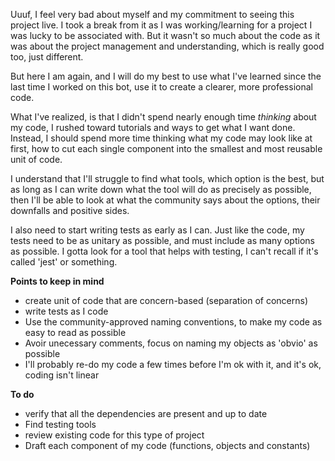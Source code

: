 Uuuf, I feel very bad about myself and my commitment to seeing this project live.
I took a break from it as I was working/learning for a project I was lucky to be associated with. But it wasn't so much about the code as it was about the project management and understanding, which is really good too, just different.

But here I am again, and I will do my best to use what I've learned since the last time I worked on this bot, use it to create a clearer, more professional code.

What I've realized, is that I didn't spend nearly enough time _thinking_ about my code, I rushed toward tutorials and ways to get what I want done. Instead, I should spend more time thinking what my code may look like at first, how to cut each single component into the smallest and most reusable unit of code.

I understand that I'll struggle to find what tools, which option is the best, but as long as I can write down what the tool will do as precisely as possible, then I'll be able to look at what the community says about the options, their downfalls and positive sides.

I also need to start writing tests as early as I can.
Just like the code, my tests need to be as unitary as possible, and must include as many options as possible.
I gotta look for a tool that helps with testing, I can't recall if it's called 'jest' or something.

**Points to keep in mind**

- create unit of code that are concern-based (separation of concerns)
- write tests as I code
- Use the community-approved naming conventions, to make my code as easy to read as possible
- Avoir unecessary comments, focus on naming my objects as 'obvio' as possible
- I'll probably re-do my code a few times before I'm ok with it, and it's ok, coding isn't linear

**To do**

- verify that all the dependencies are present and up to date
- Find testing tools
- review existing code for this type of project
- Draft each component of my code (functions, objects and constants)
